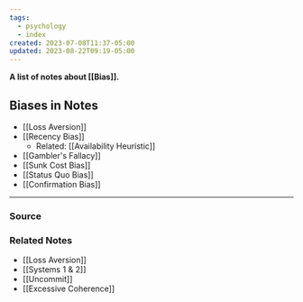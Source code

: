 ```yaml
---
tags:
  - psychology
  - index
created: 2023-07-08T11:37-05:00
updated: 2023-08-22T09:19-05:00
---
```

**A list of notes about [[Bias]].**

## Biases in Notes

- [[Loss Aversion]]
- [[Recency Bias]]
    - Related: [[Availability Heuristic]]
- [[Gambler's Fallacy]]
- [[Sunk Cost Bias]]
- [[Status Quo Bias]]
- [[Confirmation Bias]]

---

### Source


### Related Notes
- [[Loss Aversion]] 
- [[Systems 1 & 2]] 
- [[Uncommit]] 
- [[Excessive Coherence]]